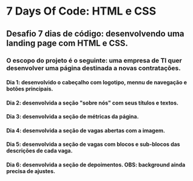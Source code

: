 # 7 Days Of Code: HTML e CSS
## Desafio 7 dias de código: desenvolvendo uma landing page com HTML e CSS.

### O escopo do projeto é o seguinte: uma empresa de TI quer desenvolver uma página destinada a novas contratações.

#### Dia 1: desenvolvido o cabeçalho com logotipo, mennu de navegação e botões principais.

#### Dia 2: desenvolvida a seção "sobre nós" com seus títulos e textos.

#### Dia 3: desenvolvida a seção de métricas da página.

#### Dia 4: desenvolvida a seção de vagas abertas com a imagem.

#### Dia 5: desenvolvida a seção de vagas com blocos e sub-blocos das descrições de cada vaga.

#### Dia 6: desenvolvida a seção de depoimentos. OBS: background ainda precisa de ajustes.